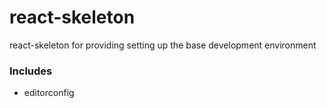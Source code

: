 # react-skeleton

react-skeleton for providing setting up the base development environment

### Includes
* editorconfig
